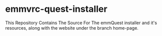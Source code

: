 # emmvrc-quest-installer
This Repository Contains The Source For The emmQuest installer and it's resources, along with the website under the branch home-page.
